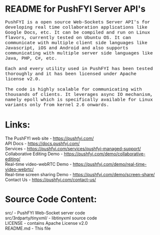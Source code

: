 
README for PushFYI Server API's
===============================
<pre style='font-family: "SFMono-Regular",Consolas,"Liberation Mono",Menlo,Courier,monospace; font-size: 15px;
    white-space: pre-wrap;' >PushFYI is a open source Web-Sockets Server API's for developing real time collaboration applications like Google Docs, etc. It can be compiled and run on Linux flavors, currently tested on Ubuntu OS. It can communicate with multiple client side languages like Javascript, iOS and Android and also supports communicating with multiple server side languages like Java, PHP, C#, etc.<br>
Each and every utility used in PushFYI has been tested thoroughly and it has been licensed under Apache license v2.0. <br>
The code is highly scalable for communicating with thousands of clients. It leverages async IO mechanism, namely epoll which is specifically available for Linux variants only from kernel 2.6 onwards.
</pre>

Links:
======

The PushFYI web site		- https://pushfyi.com/ <br>
API Docs			- https://docs.pushfyi.com/<br>
Services			- https://pushfyi.com/services/pushfyi-managed-support/<br>
Collaborative Editing Demo	- https://pushfyi.com/demo/collaborative-editing/<br>
Real-time video-webRTC Demo	- https://pushfyi.com/demo/real-time-video-webrtc/<br>
Real-time screen sharing Demo	- https://pushfyi.com/demo/screen-share/<br>
Contact Us			- https://pushfyi.com/contact-us/

Source Code Content:
====================

src/ 			 	- PushFYI Web-Socket server code<br>
src/3rdparty/tinyxml/		- libtinyxml source code <br>
LICENSE				- contains Apache License v2.0<br>
README.md			- This file
